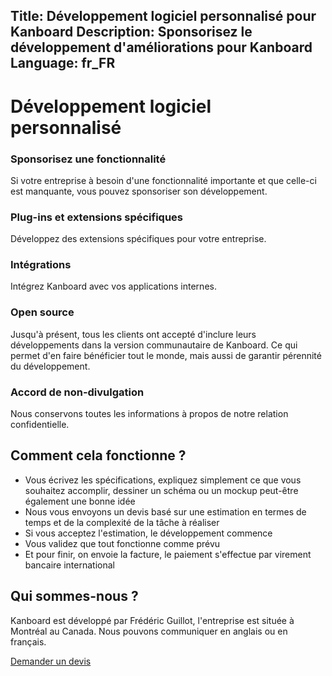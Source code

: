 Title: Développement logiciel personnalisé pour Kanboard
Description: Sponsorisez le développement d'améliorations pour Kanboard
Language: fr_FR
---

Développement logiciel personnalisé
===================================

### Sponsorisez une fonctionnalité

Si votre entreprise à besoin d'une fonctionnalité importante et que celle-ci est manquante,
vous pouvez sponsoriser son développement.

### Plug-ins et extensions spécifiques

Développez des extensions spécifiques pour votre entreprise.

### Intégrations

Intégrez Kanboard avec vos applications internes.

### Open source

Jusqu'à présent, tous les clients ont accepté d'inclure leurs développements dans la version communautaire de Kanboard.
Ce qui permet d'en faire bénéficier tout le monde, mais aussi de garantir pérennité du développement.

### Accord de non-divulgation

Nous conservons toutes les informations à propos de notre relation confidentielle.

Comment cela fonctionne ?
-------------------------

- Vous écrivez les spécifications, expliquez simplement ce que vous souhaitez accomplir, dessiner un schéma ou un mockup peut-être également une bonne idée
- Nous vous envoyons un devis basé sur une estimation en termes de temps et de la complexité de la tâche à réaliser
- Si vous acceptez l'estimation, le développement commence
- Vous validez que tout fonctionne comme prévu
- Et pour finir, on envoie la facture, le paiement s'effectue par virement bancaire international

Qui sommes-nous ?
-----------------

Kanboard est développé par Frédéric Guillot, l'entreprise est située à Montréal au Canada.
Nous pouvons communiquer en anglais ou en français.

<a href="mailto:quote@kanboard.net" class="btn btn-blue">Demander un devis</a>
